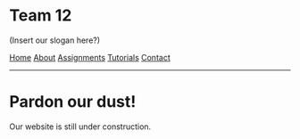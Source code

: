# Team 12
(Insert our slogan here?)

<div class="top-navbar">
  <a href = "ECE-3400-Team-12/index.md">Home</a>
  <a href = "ECE-3400-Team-12/pages/about.md">About</a>
  <a href = "ECE-3400-Team-12/pages/assignments.md">Assignments</a>
  <a href = "ECE-3400-Team-12/pages/tutorials.md">Tutorials</a>
  <a href = "ECE-3400-Team-12/pages/contact.md">Contact</a>
</div>

***

# Pardon our dust!
Our website is still under construction.
